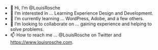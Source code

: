 - 👋 Hi, I’m @LouisRosche
- 👀 I’m interested in ... Learning Experience Design and Development.
- 🌱 I’m currently learning ... WordPress, Adobe, and a few others.
- 💞️ I’m looking to collaborate on ... gaining experience and helping to solve problems.
- 📫 How to reach me ... @LouisRosche on Twitter and https://www.louisrosche.com.

<!---
Rodoslav3/Rodoslav3 is a ✨ special ✨ repository because its `README.md` (this file) appears on your GitHub profile.
You can click the Preview link to take a look at your changes.
--->
